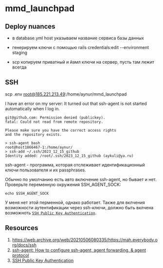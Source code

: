 # mmd_launchpad

## Deploy nuances

* в database.yml host указываем название сервиса базы данных

* генерируем ключи с помощью rails credentials:edit --environment staging
* scp копируем приватный и йамл ключи на сервер, пусть там лежит всегда

## SSH

scp .env root@185.221.213.49:/home/aynur/mmd_launchpad

I have an error on my server:
It turned out that  ssh-agent is not started automatically when I log in.

```shell
git@github.com: Permission denied (publickey).
fatal: Could not read from remote repository.

Please make sure you have the correct access rights
and the repository exists.

> ssh-agent bash
root@host1866467-1:/home/aynur/
> ssh-add ~/.ssh/2023_12_15_github
Identity added: /root/.ssh/2023_12_15_github (aykuli@ya.ru)
```

ssh-agent - программа, которая отслеживает идентификационный ключи пользователя и их passphrases.

Обычно по умолчанию есть авто включение ssh-agent, но бывает и нет.
Проверьте переменную окружения SSH_AGENT_SOCK:

```shell
echo $SSH_AGENT_SOCK
```

У меня нет этой перменной, однако работает.
Также для вклчения возможности аутентификации через ssh-ключи, должно быть вклчена возможноть [`SSH Public Key Authentication`](https://www.ssh.com/academy/ssh/public-key-authentication).

## Resources

1. <https://web.archive.org/web/20210506080335/https://mah.everybody.org/docs/ssh>
2. [ssh-agent: How to configure ssh-agent, agent forwarding, & agent protocol](https://www.ssh.com/academy/ssh/agent)
3. [SSH Public Key Authentication](https://www.ssh.com/academy/ssh/public-key-authentication)

